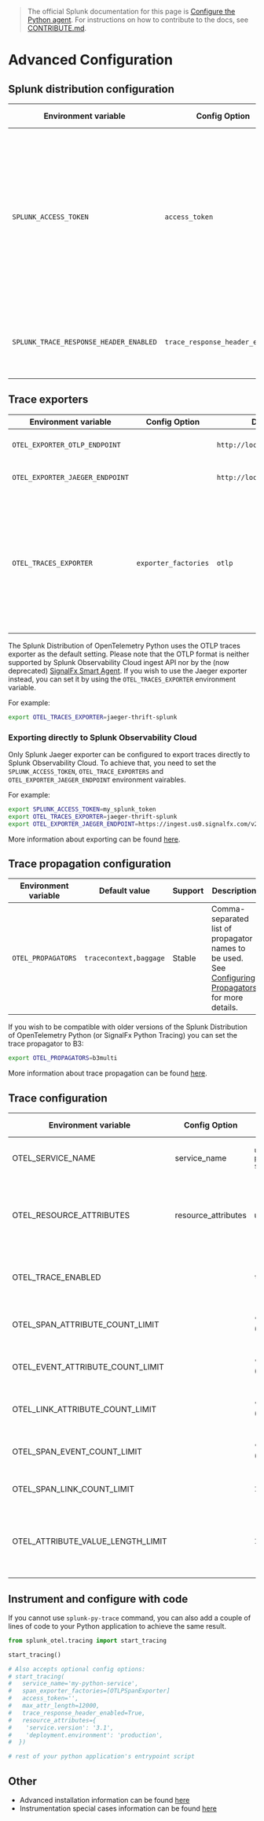 > The official Splunk documentation for this page is [Configure the Python agent](https://docs.splunk.com/Observability/gdi/get-data-in/application/python/configuration/advanced-python-otel-configuration.html). For instructions on how to contribute to the docs, see [CONTRIBUTE.md](../CONTRIBUTE.md).

# Advanced Configuration

## Splunk distribution configuration

| Environment variable                   | Config Option                   | Default value | Support     | Description                                                                                                                                                                                                      |
| -------------------------------------- | ------------------------------- | ------------  | ----------- | ---                                                                                                                                                                                                              |
| `SPLUNK_ACCESS_TOKEN`                  | `access_token`                  | unset         | Stable      | (Optional) Auth token allowing exporters to communicate directly with the Splunk cloud, passed as `X-SF-TOKEN` header. Currently, the [Jaeger and OTLP trace exporters](#trace-exporters) support this property.
| `SPLUNK_TRACE_RESPONSE_HEADER_ENABLED` | `trace_response_header_enabled` | True          | Experimental | Enables adding server trace information to HTTP response headers.

## Trace exporters

| Environment variable              | Config Option         | Default value                    | Support     | Description                                                                                                                              |
| --------------------------------- | --------------------- | -------                          | ----------- | ---                                                                                                                                      |
| `OTEL_EXPORTER_OTLP_ENDPOINT`     |                       | `http://localhost:4317`          | Stable      | The OTLP endpoint to connect to.
| `OTEL_EXPORTER_JAEGER_ENDPOINT`   |                       | `http://localhost:9080/v1/trace` | Stable      | The Jaeger endpoint to connect to.
| `OTEL_TRACES_EXPORTER`            | `exporter_factories`  | `otlp`                           | Stable      | Select the traces exporter to use. We recommend using either the OTLP exporter (`otlp`) or the Jaeger exporter (`jaeger-thrift-splunk`).

The Splunk Distribution of OpenTelemetry Python uses the OTLP traces exporter as the default setting. Please note that the
OTLP format is neither supported by Splunk Observability Cloud ingest API nor by the (now deprecated) [SignalFx Smart Agent](https://github.com/signalfx/signalfx-agent).
If you wish to use the Jaeger exporter instead, you can set it by using the `OTEL_TRACES_EXPORTER` environment variable.

For example:

```bash
export OTEL_TRACES_EXPORTER=jaeger-thrift-splunk
```

### Exporting directly to Splunk Observability Cloud

Only Splunk Jaeger exporter can be configured to export traces directly to Splunk Observability Cloud. To achieve that, you need
to set the `SPLUNK_ACCESS_TOKEN`, `OTEL_TRACE_EXPORTERS` and `OTEL_EXPORTER_JAEGER_ENDPOINT` environment vairables.

For example:

```bash
export SPLUNK_ACCESS_TOKEN=my_splunk_token
export OTEL_TRACES_EXPORTER=jaeger-thrift-splunk
export OTEL_EXPORTER_JAEGER_ENDPOINT=https://ingest.us0.signalfx.com/v2/trace
```

More information about exporting can be found [here](exporting-data.md).

## Trace propagation configuration

| Environment variable | Default value          | Support | Description                                                                                                                    |
| -------------------- | ---------------------- | ------- | -----------                                                                                                                    |
| `OTEL_PROPAGATORS`   | `tracecontext,baggage` | Stable  | Comma-separated list of propagator names to be used. See [Configuring Propagators](#configuring-propagators) for more details.

If you wish to be compatible with older versions of the Splunk Distribution of OpenTelemetry Python (or SignalFx
Python Tracing) you can set the trace propagator to B3:

```bash
export OTEL_PROPAGATORS=b3multi
```

More information about trace propagation can be found [here](configuring-propagators.md).

## Trace configuration

| Environment variable      | Config Option         | Default value             | Notes                                                                                                                                                                                                         |
| ------------------------- | --------------------- | ------------------------- | ----------------------------------------------------------------------                                                                                                                                        |
| OTEL_SERVICE_NAME                 | service_name          | `unnamed-python-service`  | The service name of this Python application. |
| OTEL_RESOURCE_ATTRIBUTES          | resource_attributes   | unset                     | Comma-separated list of resource attributes added to every reported span. <details><summary>Example</summary>`service.name=my-python-service,service.version=3.1,deployment.environment=production`</details> |
| OTEL_TRACE_ENABLED                |                       | `true`                    | Globally enables tracer creation and auto-instrumentation.  |
| OTEL_SPAN_ATTRIBUTE_COUNT_LIMIT   |                       | `""` (unlimited)          | Maximum number of attributes per span.  |
| OTEL_EVENT_ATTRIBUTE_COUNT_LIMIT  |                       | `""` (unlimited)          | Maximum number of attributes per event.  |
| OTEL_LINK_ATTRIBUTE_COUNT_LIMIT   |                       | `""` (unlimited)          | Maximum number of attributes per link.  |
| OTEL_SPAN_EVENT_COUNT_LIMIT       |                       | `""` (unlimited)          | Maximum number of events per span. |
| OTEL_SPAN_LINK_COUNT_LIMIT        |                       | `1000`                    | Maximum number of links per span. |
| OTEL_ATTRIBUTE_VALUE_LENGTH_LIMIT |                       | `12000`                   | Maximum length string attribute values can have. Values larger than this will be truncated. |

## Instrument and configure with code

If you cannot use `splunk-py-trace` command, you can also add a couple of lines
of code to your Python application to achieve the same result.

```python
from splunk_otel.tracing import start_tracing

start_tracing()

# Also accepts optional config options:
# start_tracing(
#   service_name='my-python-service',
#   span_exporter_factories=[OTLPSpanExporter]
#   access_token='',
#   max_attr_length=12000,
#   trace_response_header_enabled=True,
#   resource_attributes={
#    'service.version': '3.1',
#    'deployment.environment': 'production',
#  })

# rest of your python application's entrypoint script
```

## Other

- Advanced installation information can be found [here](advanced-install.md)
- Instrumentation special cases information can be found [here](instrumentation-special-cases.md)
